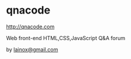 qnacode
=======
http://qnacode.com

Web front-end HTML,CSS,JavaScript Q&A forum

by lainox@gmail.com